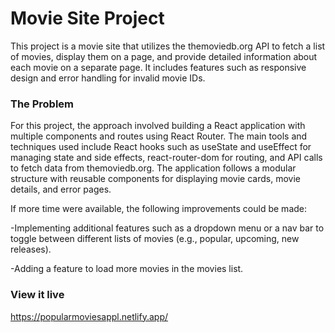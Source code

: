 # Movie Site Project

This project is a movie site that utilizes the themoviedb.org API to fetch a list of movies, display them on a page, and provide detailed information about each movie on a separate page. It includes features such as responsive design and error handling for invalid movie IDs.

### The Problem

For this project, the approach involved building a React application with multiple components and routes using React Router. The main tools and techniques used include React hooks such as useState and useEffect for managing state and side effects, react-router-dom for routing, and API calls to fetch data from themoviedb.org. The application follows a modular structure with reusable components for displaying movie cards, movie details, and error pages.

If more time were available, the following improvements could be made:

-Implementing additional features such as a dropdown menu or a nav bar to toggle between different lists of movies (e.g., popular, upcoming, new releases).

-Adding a feature to load more movies in the movies list.

### View it live

https://popularmoviesappl.netlify.app/
